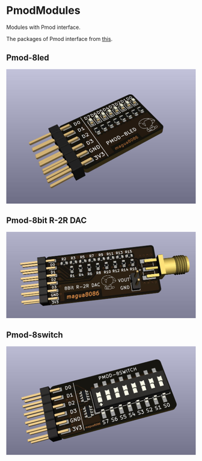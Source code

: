 # PmodModules
Modules with Pmod interface.

The packages of Pmod interface from [this](https://github.com/mithro/kicad-pmod).

## Pmod-8led

![](./Pmod-8led/image/KiCAD-3D.jpg)

## Pmod-8bit R-2R DAC

![](./Pmod-8bitDAC-R-2R/image/KiCAD-3D.jpg)

## Pmod-8switch

![](./Pmod-8switch/image/KiCAD-3D.jpg)
